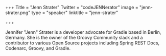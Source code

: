 +++
Title = "Jenn Strater"
Twitter = "codeJENNerator"
image = "jenn-strater.png"
type = "speaker"
linktitle = "jenn-strater"

+++

Jennifer "Jenn" Strater is a developer advocate for Gradle based in Berlin, Germany. She is the owner of the Groovy Community slack and a contributor to various Open Source projects including Spring REST Docs, Codenarc, Groovy, and Gradle.
